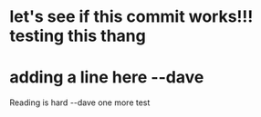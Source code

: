 let's see if this commit works!!!  testing this thang
=========
adding a line here --dave
=========
Reading is hard --dave
one more test
